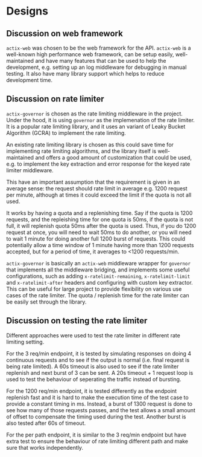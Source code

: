 # Designs

## Discussion on web framework
`actix-web` was chosen to be the web framework for the API. `actix-web` is a well-known high performance web framework, can be setup easily, well-maintained and have many features that can be used to help the development, e.g. setting up an log middleware for debugging in manual testing. It also have many library support which helps to reduce development time.

## Discussion on rate limiter
`actix-governor` is chosen as the rate limiting middleware in the project. Under the hood, it is using `governor` as the implemenation of the rate limiter. It is a popular rate limiting library, and it uses an variant of Leaky Bucket Algorithm (GCRA) to implement the rate limiting.

An existing rate limiting library is chosen as this could save time for implementing rate limiting algorithms, and the library itself is well-maintained and offers a good amount of customization that could be used, e.g. to implement the key extraction and error response for the keyed rate limiter middleware.

This have an important assumption that the requirement is given in an average sense: the request should rate limit in average e.g. 1200 request per minute, although at times it could exceed the limit if the quota is not all used.

It works by having a quota and a replenishing time. Say if the quota is 1200 requests, and the repleishing time for one quota is 50ms, if the quota is not full, it will replenish quota 50ms after the quota is used. Thus, if you do 1200 request at once, you will need to wait 50ms to do another, or you will need to wait 1 minute for doing another full 1200 burst of requests. This could potentially allow a time window of 1 minute having more than 1200 requests accepted, but for a period of time, it averages to <1200 requests/min.

`actix-governor` is basically an `actix-web` middleware wrapper for `governor` that implements all the middleware bridging, and implements some useful configurations, such as adding `x-ratelimit-remaining`, `x-ratelimit-limit` and `x-ratelimit-after` headers and configuring with custom key extractor. This can be useful for large project to provide flexibility on various use cases of the rate limiter. The quota / replenish time for the rate limiter can be easily set through the library.

## Discussion on testing the rate limiter
Different approaches were used to test the rate limiter in different rate limiting setting.

For the 3 req/min endpoint, it is tested by simulating responses on doing 4 continuous requests and to see if the output is normal (i.e. final request is being rate limited). A 60s timeout is also used to see if the rate limiter replenish and next burst of 3 can be sent. A 20s timeout + 1 request loop is used to test the behaviour of seperating the traffic instead of bursting.

For the 1200 req/min endpoint, it is tested differently as the endpoint replenish fast and it is hard to make the execution time of the test case to provide a constant timing in ms. Instead, a burst of 1300 request is done to see how many of those requests passes, and the test allows a small amount of offset to compensate the timing used during the test. Another burst is also tested after 60s of timeout.

For the per path endpoint, it is similar to the 3 req/min endpoint but have extra test to ensure the behaviour of rate limiting different path and make sure that works independently.
